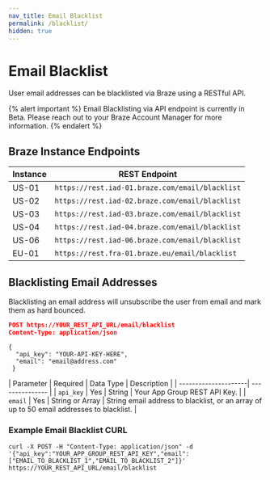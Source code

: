 ```yaml
---
nav_title: Email Blacklist
permalink: /blacklist/
hidden: true
---
```


# Email Blacklist

User email addresses can be blacklisted via Braze using a RESTful API.

{% alert important %}
Email Blacklisting via API endpoint is currently in Beta. Please reach out to your Braze Account Manager for more information. 
{% endalert %}

## Braze Instance Endpoints

Instance  | REST Endpoint
-----------|-----------------------------------------
US-01 | `https://rest.iad-01.braze.com/email/blacklist`
US-02 | `https://rest.iad-02.braze.com/email/blacklist`
US-03 | `https://rest.iad-03.braze.com/email/blacklist`
US-04 | `https://rest.iad-04.braze.com/email/blacklist`
US-06 | `https://rest.iad-06.braze.com/email/blacklist`
EU-01 | `https://rest.fra-01.braze.eu/email/blacklist`

## Blacklisting Email Addresses

Blacklisting an email address will unsubscribe the user from email and mark them as hard bounced.

```json
POST https://YOUR_REST_API_URL/email/blacklist
Content-Type: application/json
```
```
{
  "api_key": "YOUR-API-KEY-HERE",
  "email": "email@address.com"
 }
 ```
 
| Parameter | Required | Data Type | Description |
| ---------------------| --------------- |
| `api_key` | Yes | String | Your App Group REST API Key. |
| `email` | Yes | String or Array | String email address to blacklist, or an array of up to 50 email addresses to blacklist. |

### Example Email Blacklist CURL

```
curl -X POST -H "Content-Type: application/json" -d '{"api_key":"YOUR_APP_GROUP_REST_API_KEY","email":["EMAIL_TO_BLACKLIST_1","EMAIL_TO_BLACKLIST_2"]}' https://YOUR_REST_API_URL/email/blacklist
```
